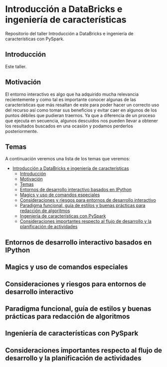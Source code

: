 # Introducción a DataBricks e ingeniería de características

Repositorio del taller Introducción a DataBricks e ingeniería de características con PySpark.

## Introducción

Este taller.

## Motivación

El entorno interactivo es algo que ha adquirido mucha relevancia recientemente y como tal es importante conocer algunas de las características que más resaltan de este para poder hacer un correcto uso del recurso así como tomar sus beneficios y evitar caer en algunos de los puntos débiles que pudieran traernos. Ya que a diferencia de un proceso que ejecuta en secuencia, algunos descuidos nos pueden llevar a obtener los resultados buscados en una ocasión y podamos perderlos posteriormente.

## Temas

A continuación veremos una lista de los temas que veremos:

- [Introducción a DataBricks e ingeniería de características](#introducción-a-databricks-e-ingeniería-de-características)
  - [Introducción](#introducción)
  - [Motivación](#motivación)
  - [Temas](#temas)
  - [Entornos de desarrollo interactivo basados en IPython](#entornos-de-desarrollo-interactivo-basados-en-ipython)
  - [Magics y uso de comandos especiales](#magics-y-uso-de-comandos-especiales)
  - [Consideraciones y riesgos para entornos de desarrollo interactivo](#consideraciones-y-riesgos-para-entornos-de-desarrollo-interactivo)
  - [Paradigma funcional, guía de estilos y buenas prácticas para redacción de algoritmos](#paradigma-funcional-guía-de-estilos-y-buenas-prácticas-para-redacción-de-algoritmos)
  - [Ingeniería de características con PySpark](#ingeniería-de-características-con-pyspark)
  - [Consideraciones importantes respecto al flujo de desarrollo y la planificación de actividades](#consideraciones-importantes-respecto-al-flujo-de-desarrollo-y-la-planificación-de-actividades)

## Entornos de desarrollo interactivo basados en IPython

## Magics y uso de comandos especiales

## Consideraciones y riesgos para entornos de desarrollo interactivo

## Paradigma funcional, guía de estilos y buenas prácticas para redacción de algoritmos

## Ingeniería de características con PySpark

## Consideraciones importantes respecto al flujo de desarrollo y la planificación de actividades
